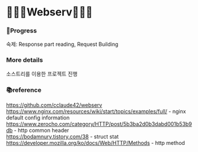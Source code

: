 # 👨🏻‍💻Webserv🧑🏼‍💻

### 🔖Progress
숙제: Response part reading, Request Building

### More details
소스트리를 이용한 프로젝트 진행

### 📚reference
<https://github.com/cclaude42/webserv><br>
<https://www.nginx.com/resources/wiki/start/topics/examples/full/> - nginx default config information<br>
<https://www.zerocho.com/category/HTTP/post/5b3ba2d0b3dabd001b53b9db> - http common header<br>
<https://bodamnury.tistory.com/38> - struct stat<br>
<https://developer.mozilla.org/ko/docs/Web/HTTP/Methods> - http method<br>
